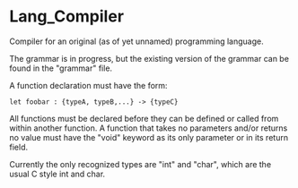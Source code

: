 # Lang_Compiler
Compiler for an original (as of yet unnamed) programming language.  

The grammar is in progress, but the existing version of the grammar
can be found in the "grammar" file.

A function declaration must have the form:

    let foobar : {typeA, typeB,...} -> {typeC}

All functions must be declared before they can be defined or 
called from within another function.  A function that takes no parameters
and/or returns no value must have the "void" keyword as its only parameter
or in its return field.

Currently the only recognized types are "int" and "char", which are the
usual C style int and char.

